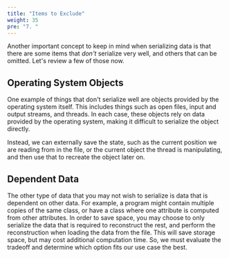 ```yaml
---
title: "Items to Exclude"
weight: 35
pre: "7. "
---
```

Another important concept to keep in mind when serializing data is that there are some items that _don't_ serialize very well, and others that can be omitted. Let's review a few of those now.

## Operating System Objects

One example of things that don't serialize well are objects provided by the operating system itself. This includes things such as open files, input and output streams, and threads. In each case, these objects rely on data provided by the operating system, making it difficult to serialize the object directly.

Instead, we can externally save the state, such as the current position we are reading from in the file, or the current object the thread is manipulating, and then use that to recreate the object later on. 

## Dependent Data

The other type of data that you may not wish to serialize is data that is dependent on other data. For example, a program might contain multiple copies of the same class, or have a class where one attribute is computed from other attributes. In order to save space, you may choose to only serialize the data that is required to reconstruct the rest, and perform the reconstruction when loading the data from the file. This will save storage space, but may cost additional computation time. So, we must evaluate the tradeoff and determine which option fits our use case the best.
